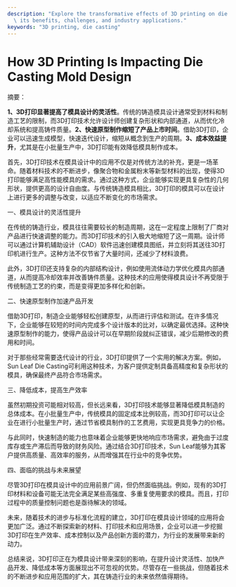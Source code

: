 ```yaml
---
description: "Explore the transformative effects of 3D printing on die casting mold design, including\
  \ its benefits, challenges, and industry applications."
keywords: "3D printing, die casting"
---
```

# How 3D Printing Is Impacting Die Casting Mold Design

摘要：

**1、3D打印显著提高了模具设计的灵活性**。传统的铸造模具设计通常受到材料和制造工艺的限制，而3D打印技术允许设计师创建复杂形状和内部通道，从而优化冷却系统和提高铸件质量。**2、快速原型制作缩短了产品上市时间**。借助3D打印，企业可以迅速生成模型，快速迭代设计，缩短从概念到生产的周期。**3、成本效益提升**，尤其是在小批量生产中，3D打印能有效降低模具制作成本。

首先，3D打印技术在模具设计中的应用不仅是对传统方法的补充，更是一场革命。随着材料技术的不断进步，像聚合物和金属粉末等新型材料的出现，使得3D打印能够满足高性能模具的需求。通过这种方式，企业能够实现更具复杂性的几何形状，提供更高的设计自由度。与传统铸造模具相比，3D打印的模具可以在设计上进行更多的调整与改变，以适应不断变化的市场需求。

一、模具设计的灵活性提升

在传统的铸造行业，模具往往需要较长的制造周期，这在一定程度上限制了厂商对产品进行快速调整的能力。而3D打印技术的引入极大地缩短了这一周期。设计师可以通过计算机辅助设计（CAD）软件迅速创建模具图纸，并立刻将其送往3D打印机进行生产。这种方法不仅节省了大量时间，还减少了材料浪费。

此外，3D打印还支持复杂的内部结构设计，例如使用流体动力学优化模具内部通道，从而提高冷却效率并改善铸件质量。这种技术的应用使得模具设计不再受限于传统制造工艺的约束，而是变得更加多样化和创新。

二、快速原型制作加速产品开发

借助3D打印，制造企业能够轻松创建原型，从而进行评估和测试。在许多情况下，企业能够在较短的时间内完成多个设计版本的比对，以确定最优选择。这种快速原型制作的能力，使得产品设计可以在早期阶段就纠正错误，减少后期修改的费用和时间。

对于那些经常需要迭代设计的行业，3D打印提供了一个实用的解决方案。例如，Sun Leaf Die Casting可利用这种技术，为客户提供定制具备高精度和复杂形状的模具，确保最终产品符合市场需求。

三、降低成本，提高生产效率

虽然初期投资可能相对较高，但长远来看，3D打印技术能够显著降低模具制造的总体成本。在小批量生产中，传统模具的固定成本比例较高，而3D打印可以让企业在进行小批量生产时，通过节省模具制作的工艺费用，实现更具竞争力的价格。

与此同时，快速制造的能力也意味着企业能够更快地响应市场需求，避免由于过度库存或生产滞后而导致的财务风险。通过结合3D打印技术，Sun Leaf能够为其客户提供高质量、高效率的服务，从而增强其在行业中的竞争优势。

四、面临的挑战与未来展望

尽管3D打印在模具设计中的应用前景广阔，但仍然面临挑战。例如，现有的3D打印材料和设备可能无法完全满足某些高强度、多重复使用要求的模具。而且，打印过程中的质量控制问题也是亟待解决的领域。

未来，随着技术的进步与标准化流程的建立，3D打印在模具设计领域的应用将会更加广泛。通过不断探索新的材料、打印技术和应用场景，企业可以进一步挖掘3D打印在生产效率、成本控制以及产品创新方面的潜力，为行业的发展带来新的动力。

总结来说，3D打印正在为模具设计带来深刻的影响，在提升设计灵活性、加快产品开发、降低成本等方面展现出不可忽视的优势。尽管存在一些挑战，但随着技术的不断进步和应用范围的扩大，其在铸造行业的未来依然值得期待。
